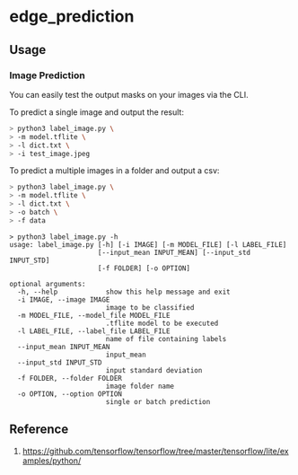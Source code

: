 # edge_prediction

## Usage
### Image Prediction
You can easily test the output masks on your images via the CLI.

To predict a single image and output the result:
```bash
> python3 label_image.py \
> -m model.tflite \
> -l dict.txt \
> -i test_image.jpeg
```

To predict a multiple images in a folder and output a csv:
```bash
> python3 label_image.py \
> -m model.tflite \
> -l dict.txt \
> -o batch \
> -f data
```

```shell
> python3 label_image.py -h
usage: label_image.py [-h] [-i IMAGE] [-m MODEL_FILE] [-l LABEL_FILE]
                      [--input_mean INPUT_MEAN] [--input_std INPUT_STD]
                      [-f FOLDER] [-o OPTION]

optional arguments:
  -h, --help            show this help message and exit
  -i IMAGE, --image IMAGE
                        image to be classified
  -m MODEL_FILE, --model_file MODEL_FILE
                        .tflite model to be executed
  -l LABEL_FILE, --label_file LABEL_FILE
                        name of file containing labels
  --input_mean INPUT_MEAN
                        input_mean
  --input_std INPUT_STD
                        input standard deviation
  -f FOLDER, --folder FOLDER
                        image folder name
  -o OPTION, --option OPTION
                        single or batch prediction
```

## Reference
1. https://github.com/tensorflow/tensorflow/tree/master/tensorflow/lite/examples/python/
